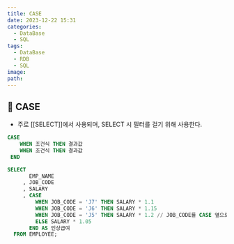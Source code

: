```yaml
---
title: CASE
date: 2023-12-22 15:31
categories:
  - DataBase
  - SQL
tags:
  - DataBase
  - RDB
  - SQL
image: 
path:
---
```


## 🌈 CASE
+ 주로 [[SELECT]]에서 사용되며, SELECT 시 필터를 걸기 위해 사용한다.

```sql
CASE
    WHEN 조건식 THEN 결과값
    WHEN 조건식 THEN 결과값
 END
```

```sql
SELECT
       EMP_NAME
     , JOB_CODE
     , SALARY
     , CASE
         WHEN JOB_CODE = 'J7' THEN SALARY * 1.1
         WHEN JOB_CODE = 'J6' THEN SALARY * 1.15
         WHEN JOB_CODE = 'J5' THEN SALARY * 1.2 // JOB_CODE를 CASE 옆으로 묶을 수도 있다.
         ELSE SALARY * 1.05
       END AS 인상급여
  FROM EMPLOYEE;
```
